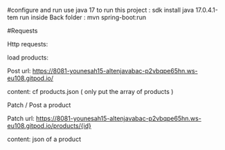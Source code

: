 #configure and run
use java 17 to run this project :     sdk install java 17.0.4.1-tem
run inside Back folder : 
mvn spring-boot:run

#Requests

Http requests:

load products:

Post
url: https://8081-younesah15-altenjavabac-p2vbqpe65hn.ws-eu108.gitpod.io/

content: cf products.json ( only put the array of products )

Patch / Post a product

Patch
url: https://8081-younesah15-altenjavabac-p2vbqpe65hn.ws-eu108.gitpod.io/products/{id}

content: json of a product

